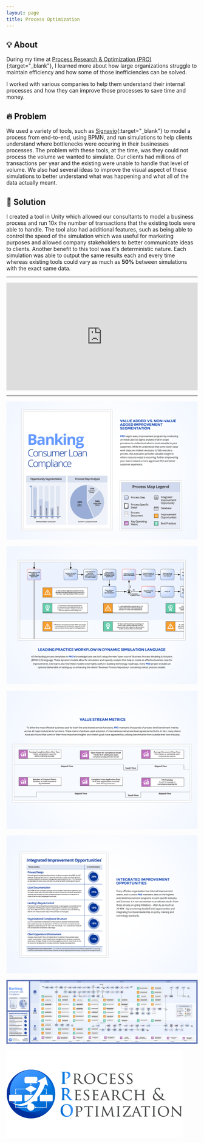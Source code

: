 ```yaml
---
layout: page
title: Process Optimization
---
```


## 💡 About

During my time at [Process Research & Optimization (PRO)](https://processreopt.com/){:target="\_blank"}, I learned more about how large organizations struggle to maintain efficiency and how some of those inefficiencies can be solved.

I worked with various companies to help them understand their internal processes and how they can improve those processes to save time and money.

## 🔥 Problem

We used a variety of tools, such as [Signavio](https://www.signavio.com/){:target="\_blank"} to model a process from end-to-end, using BPMN, and run simulations to help clients understand where bottlenecks were occuring in their businesses processes. The problem with these tools, at the time, was they could not process the volume we wanted to simulate. Our clients had millions of transactions per year and the existing were unable to handle that level of volume. We also had several ideas to improve the visual aspect of these simulations to better understand what was happening and what all of the data actually meant.

## 🔧 Solution

I created a tool in Unity which allowed our consultants to model a business process and run 10x the number of transactions that the existing tools were able to handle. The tool also had additional features, such as being able to control the speed of the simulation which was useful for marketing purposes and allowed company stakeholders to better communicate ideas to clients. Another benefit to this tool was it's deterministic nature. Each simulation was able to output the same results each and every time whereas existing tools could vary as much as **50%** between simulations with the exact same data.

---

<div style="position: relative; padding-bottom: 56.25%; height: 0; overflow: hidden; max-width: 100%;">
  <iframe
    style="position: absolute; top: 0; left: 0; width: 100%; height: 100%;"
    src="https://www.youtube.com/embed/Jz4BOTSk03Q?si=Bn-HIgp74U_3u341"
    title="YouTube video player"
    frameborder="0"
    allow="accelerometer; autoplay; clipboard-write; encrypted-media; gyroscope; picture-in-picture; web-share"
    referrerpolicy="strict-origin-when-cross-origin"
    allowfullscreen>
  </iframe>
</div>

---

[![PRO2](/assets/img/portfolio/PRO/2.png)](/assets/img/portfolio/PRO/2.png)

[![PRO3](/assets/img/portfolio/PRO/3.png)](/assets/img/portfolio/PRO/3.png)

[![PRO4](/assets/img/portfolio/PRO/4.png)](/assets/img/portfolio/PRO/4.png)

[![PRO5](/assets/img/portfolio/PRO/5.png)](/assets/img/portfolio/PRO/5.png)

[![PRO6](/assets/img/portfolio/PRO/6.png)](/assets/img/portfolio/PRO/6.png)

[![PRO1](/assets/img/portfolio/PRO/1.png)](https://processreopt.com/)
